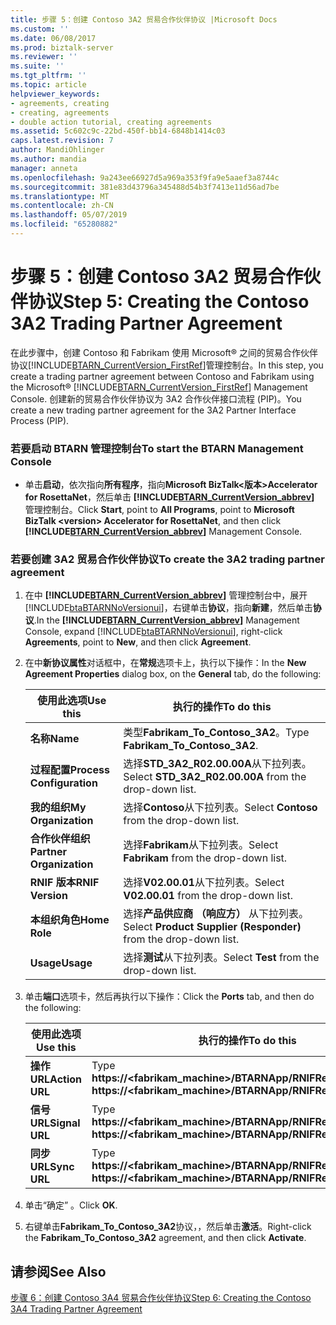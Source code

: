 ```yaml
---
title: 步骤 5：创建 Contoso 3A2 贸易合作伙伴协议 |Microsoft Docs
ms.custom: ''
ms.date: 06/08/2017
ms.prod: biztalk-server
ms.reviewer: ''
ms.suite: ''
ms.tgt_pltfrm: ''
ms.topic: article
helpviewer_keywords:
- agreements, creating
- creating, agreements
- double action tutorial, creating agreements
ms.assetid: 5c602c9c-22bd-450f-bb14-6848b1414c03
caps.latest.revision: 7
author: MandiOhlinger
ms.author: mandia
manager: anneta
ms.openlocfilehash: 9a243ee66927d5a969a353f9fa9e5aaef3a8744c
ms.sourcegitcommit: 381e83d43796a345488d54b3f7413e11d56ad7be
ms.translationtype: MT
ms.contentlocale: zh-CN
ms.lasthandoff: 05/07/2019
ms.locfileid: "65280882"
---
```

# <a name="step-5-creating-the-contoso-3a2-trading-partner-agreement"></a><span data-ttu-id="b78f9-102">步骤 5：创建 Contoso 3A2 贸易合作伙伴协议</span><span class="sxs-lookup"><span data-stu-id="b78f9-102">Step 5: Creating the Contoso 3A2 Trading Partner Agreement</span></span>
<span data-ttu-id="b78f9-103">在此步骤中，创建 Contoso 和 Fabrikam 使用 Microsoft® 之间的贸易合作伙伴协议[!INCLUDE[BTARN_CurrentVersion_FirstRef](../../includes/btarn-currentversion-firstref-md.md)]管理控制台。</span><span class="sxs-lookup"><span data-stu-id="b78f9-103">In this step, you create a trading partner agreement between Contoso and Fabrikam using the Microsoft® [!INCLUDE[BTARN_CurrentVersion_FirstRef](../../includes/btarn-currentversion-firstref-md.md)] Management Console.</span></span> <span data-ttu-id="b78f9-104">创建新的贸易合作伙伴协议为 3A2 合作伙伴接口流程 (PIP)。</span><span class="sxs-lookup"><span data-stu-id="b78f9-104">You create a new trading partner agreement for the 3A2 Partner Interface Process (PIP).</span></span>  

### <a name="to-start-the-btarn-management-console"></a><span data-ttu-id="b78f9-105">若要启动 BTARN 管理控制台</span><span class="sxs-lookup"><span data-stu-id="b78f9-105">To start the BTARN Management Console</span></span>  

- <span data-ttu-id="b78f9-106">单击**启动**，依次指向**所有程序**，指向**Microsoft BizTalk\<版本\>Accelerator for RosettaNet**，然后单击 **[!INCLUDE[BTARN_CurrentVersion_abbrev](../../includes/btarn-currentversion-abbrev-md.md)]** 管理控制台。</span><span class="sxs-lookup"><span data-stu-id="b78f9-106">Click **Start**, point to **All Programs**, point to **Microsoft BizTalk \<version\> Accelerator for RosettaNet**, and then click **[!INCLUDE[BTARN_CurrentVersion_abbrev](../../includes/btarn-currentversion-abbrev-md.md)]** Management Console.</span></span>  

### <a name="to-create-the-3a2-trading-partner-agreement"></a><span data-ttu-id="b78f9-107">若要创建 3A2 贸易合作伙伴协议</span><span class="sxs-lookup"><span data-stu-id="b78f9-107">To create the 3A2 trading partner agreement</span></span>  

1. <span data-ttu-id="b78f9-108">在中 **[!INCLUDE[BTARN_CurrentVersion_abbrev](../../includes/btarn-currentversion-abbrev-md.md)]** 管理控制台中，展开[!INCLUDE[btaBTARNNoVersionui](../../includes/btabtarnnoversionui-md.md)]，右键单击**协议**，指向**新建**，然后单击**协议**.</span><span class="sxs-lookup"><span data-stu-id="b78f9-108">In the **[!INCLUDE[BTARN_CurrentVersion_abbrev](../../includes/btarn-currentversion-abbrev-md.md)]** Management Console, expand [!INCLUDE[btaBTARNNoVersionui](../../includes/btabtarnnoversionui-md.md)], right-click **Agreements**, point to **New**, and then click **Agreement**.</span></span>  

2. <span data-ttu-id="b78f9-109">在中**新协议属性**对话框中，在**常规**选项卡上，执行以下操作：</span><span class="sxs-lookup"><span data-stu-id="b78f9-109">In the **New Agreement Properties** dialog box, on the **General** tab, do the following:</span></span>  


   |         <span data-ttu-id="b78f9-110">使用此选项</span><span class="sxs-lookup"><span data-stu-id="b78f9-110">Use this</span></span>          |                            <span data-ttu-id="b78f9-111">执行的操作</span><span class="sxs-lookup"><span data-stu-id="b78f9-111">To do this</span></span>                            |
   |---------------------------|------------------------------------------------------------------|
   |         <span data-ttu-id="b78f9-112">**名称**</span><span class="sxs-lookup"><span data-stu-id="b78f9-112">**Name**</span></span>          |                <span data-ttu-id="b78f9-113">类型**Fabrikam_To_Contoso_3A2**。</span><span class="sxs-lookup"><span data-stu-id="b78f9-113">Type **Fabrikam_To_Contoso_3A2**.</span></span>                 |
   | <span data-ttu-id="b78f9-114">**过程配置**</span><span class="sxs-lookup"><span data-stu-id="b78f9-114">**Process Configuration**</span></span> |      <span data-ttu-id="b78f9-115">选择**STD_3A2_R02.00.00A**从下拉列表。</span><span class="sxs-lookup"><span data-stu-id="b78f9-115">Select **STD_3A2_R02.00.00A** from the drop-down list.</span></span>      |
   |    <span data-ttu-id="b78f9-116">**我的组织**</span><span class="sxs-lookup"><span data-stu-id="b78f9-116">**My Organization**</span></span>    |           <span data-ttu-id="b78f9-117">选择**Contoso**从下拉列表。</span><span class="sxs-lookup"><span data-stu-id="b78f9-117">Select **Contoso** from the drop-down list.</span></span>            |
   | <span data-ttu-id="b78f9-118">**合作伙伴组织**</span><span class="sxs-lookup"><span data-stu-id="b78f9-118">**Partner Organization**</span></span>  |           <span data-ttu-id="b78f9-119">选择**Fabrikam**从下拉列表。</span><span class="sxs-lookup"><span data-stu-id="b78f9-119">Select **Fabrikam** from the drop-down list.</span></span>           |
   |     <span data-ttu-id="b78f9-120">**RNIF 版本**</span><span class="sxs-lookup"><span data-stu-id="b78f9-120">**RNIF Version**</span></span>      |          <span data-ttu-id="b78f9-121">选择**V02.00.01**从下拉列表。</span><span class="sxs-lookup"><span data-stu-id="b78f9-121">Select **V02.00.01** from the drop-down list.</span></span>           |
   |       <span data-ttu-id="b78f9-122">**本组织角色**</span><span class="sxs-lookup"><span data-stu-id="b78f9-122">**Home Role**</span></span>       | <span data-ttu-id="b78f9-123">选择**产品供应商 （响应方）** 从下拉列表。</span><span class="sxs-lookup"><span data-stu-id="b78f9-123">Select **Product Supplier (Responder)** from the drop-down list.</span></span> |
   |         <span data-ttu-id="b78f9-124">**Usage**</span><span class="sxs-lookup"><span data-stu-id="b78f9-124">**Usage**</span></span>         |             <span data-ttu-id="b78f9-125">选择**测试**从下拉列表。</span><span class="sxs-lookup"><span data-stu-id="b78f9-125">Select **Test** from the drop-down list.</span></span>             |


3. <span data-ttu-id="b78f9-126">单击**端口**选项卡，然后再执行以下操作：</span><span class="sxs-lookup"><span data-stu-id="b78f9-126">Click the **Ports** tab, and then do the following:</span></span>  


   |    <span data-ttu-id="b78f9-127">使用此选项</span><span class="sxs-lookup"><span data-stu-id="b78f9-127">Use this</span></span>    |                          <span data-ttu-id="b78f9-128">执行的操作</span><span class="sxs-lookup"><span data-stu-id="b78f9-128">To do this</span></span>                           |
   |----------------|---------------------------------------------------------------|
   | <span data-ttu-id="b78f9-129">**操作 URL**</span><span class="sxs-lookup"><span data-stu-id="b78f9-129">**Action URL**</span></span> | <span data-ttu-id="b78f9-130">Type **https://<fabrikam_machine>/BTARNApp/RNIFReceive.aspx**</span><span class="sxs-lookup"><span data-stu-id="b78f9-130">Type **https://<fabrikam_machine>/BTARNApp/RNIFReceive.aspx**</span></span> |
   | <span data-ttu-id="b78f9-131">**信号 URL**</span><span class="sxs-lookup"><span data-stu-id="b78f9-131">**Signal URL**</span></span> | <span data-ttu-id="b78f9-132">Type **https://<fabrikam_machine>/BTARNApp/RNIFReceive.aspx**</span><span class="sxs-lookup"><span data-stu-id="b78f9-132">Type **https://<fabrikam_machine>/BTARNApp/RNIFReceive.aspx**</span></span> |
   |  <span data-ttu-id="b78f9-133">**同步 URL**</span><span class="sxs-lookup"><span data-stu-id="b78f9-133">**Sync URL**</span></span>  | <span data-ttu-id="b78f9-134">Type **https://<fabrikam_machine>/BTARNApp/RNIFReceive.aspx**</span><span class="sxs-lookup"><span data-stu-id="b78f9-134">Type **https://<fabrikam_machine>/BTARNApp/RNIFReceive.aspx**</span></span> |


4. <span data-ttu-id="b78f9-135">单击“确定”  。</span><span class="sxs-lookup"><span data-stu-id="b78f9-135">Click **OK**.</span></span>  

5. <span data-ttu-id="b78f9-136">右键单击**Fabrikam_To_Contoso_3A2**协议，，然后单击**激活**。</span><span class="sxs-lookup"><span data-stu-id="b78f9-136">Right-click the **Fabrikam_To_Contoso_3A2** agreement, and then click **Activate**.</span></span>  

## <a name="see-also"></a><span data-ttu-id="b78f9-137">请参阅</span><span class="sxs-lookup"><span data-stu-id="b78f9-137">See Also</span></span>  
 [<span data-ttu-id="b78f9-138">步骤 6：创建 Contoso 3A4 贸易合作伙伴协议</span><span class="sxs-lookup"><span data-stu-id="b78f9-138">Step 6: Creating the Contoso 3A4 Trading Partner Agreement</span></span>](../../adapters-and-accelerators/accelerator-rosettanet/step-6-creating-the-contoso-3a4-trading-partner-agreement.md)